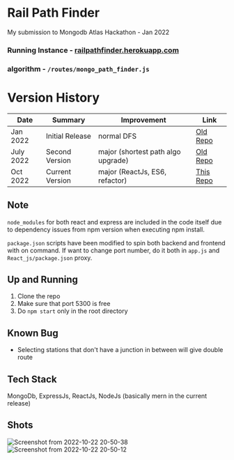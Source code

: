 # Rail Path Finder
My submission to Mongodb Atlas Hackathon - Jan 2022
### Running Instance - [railpathfinder.herokuapp.com](http://railpathfinder.herokuapp.com)
### algorithm - `/routes/mongo_path_finder.js`

# Version History
| Date | Summary | Improvement | Link
| ---- | ------- | ----- | ------|
| Jan 2022 | Initial Release | normal DFS | [Old Repo](https://github.com/mr-loop-1/metro-path-mongodb)
| July 2022 | Second Version | major (shortest path algo upgrade) | [Old Repo](https://github.com/mr-loop-1/metro-path-mongodb/tree/main)
| Oct 2022 | Current Version | major (ReactJs, ES6, refactor) | [This Repo](#repository-container-header)

## Note
`node_modules` for both react and express are included in the code itself due to dependency issues from npm version when executing npm install.

`package.json` scripts have been modified to spin both backend and frontend with on command. If want to change port number, do it both in `app.js` and `React_js/package.json` proxy.

## Up and Running
1. Clone the repo
2. Make sure that port 5300 is free
3. Do `npm start` only in the root directory

## Known Bug
- Selecting stations that don't have a junction in between will give double route

## Tech Stack
MongoDb, ExpressJs, ReactJs, NodeJs (basically mern in the current release)

## Shots

![Screenshot from 2022-10-22 20-50-38](https://user-images.githubusercontent.com/62374784/197347325-1f4ea3f1-54fe-42b9-b698-604915414d24.png)
![Screenshot from 2022-10-22 20-50-12](https://user-images.githubusercontent.com/62374784/197347327-1983400a-b4e9-4a14-becc-38eed82f2496.png)
